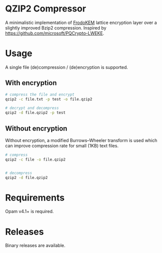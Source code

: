 # QZIP2 Compressor

A minimalistic implementation of [FrodoKEM](https://frodokem.org/) lattice encryption layer over a slightly improved Bzip2 compression. Inspired by https://github.com/microsoft/PQCrypto-LWEKE.

# Usage

A single file (de)compression / (de)encryption is supported. 

## With encryption

```bash
# compress the file and encrypt 
qzip2 -c file.txt -p test -o file.qzip2

# decrypt and decompress
qzip2 -d file.qzip2 -p test
```

## Without encryption

Without encryption, a modified Burrows–Wheeler transform is used which can improve compression rate for small (1KB) text files.

```bash
# compress
qzip2 -c file -o file.qzip2


# decompress
qzip2 -d file.qzip2
```

# Requirements 

Opam v4.1+ is required.

# Releases

Binary releases are available. 